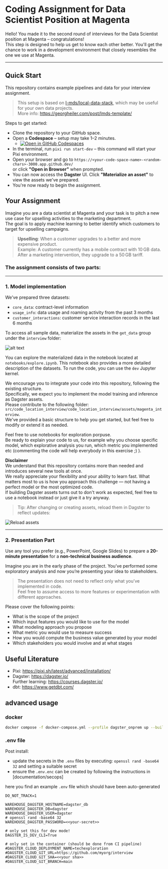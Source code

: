 # Coding Assignment for Data Scientist Position at Magenta

Hello! You made it to the second round of interviews for the Data Scientist position at Magenta – congratulations!  
This step is designed to help us get to know each other better. You'll get the chance to work in a development environment that closely resembles the one we use at Magenta.

---

## Quick Start

This repository contains example pipelines and data for your interview assignment.

> This setup is based on [l-mds/local-data-stack](https://github.com/l-mds/local-data-stack), which may be useful for your own data projects.  
> More info: https://georgheiler.com/post/lmds-template/

Steps to get started:

- Clone the repository to your GitHub space.
- Open a **Codespace** – setup may take 1–2 minutes.
  - <a href='https://codespaces.new/telekom/data-scientist-at-magenta'><img src='https://github.com/codespaces/badge.svg' alt='Open in GitHub Codespaces' style='max-width: 100%;'></a>
- In the terminal, run `pixi run start-dev` – this command will start your Pixi environment.
- Open your browser and go to `https://<your-code-space-name>-<random-chars>-3000.app.github.dev/`  
  or click **"Open in Browser"** when prompted.
- You can now access the **Dagster** UI. Click **"Materialize an asset"** to view the assets we've prepared.
- You're now ready to begin the assignment.


## Your Assignment

Imagine you are a data scientist at Magenta and your task is to pitch a new use case for upselling activities to the marketing department.  
The goal is to apply machine learning to better identify which customers to target for upselling campaigns.

> **Upselling**: When a customer upgrades to a better and more expensive product.  
> Example: A customer currently has a mobile contract with 10 GB data. After a marketing intervention, they upgrade to a 50 GB tariff.

### The assignment consists of two parts:

---

### 1. Model implementation

We’ve prepared three datasets:

- `core_data`: contract-level information
- `usage_info`: data usage and roaming activity from the past 3 months
- `customer_interactions`: customer service interaction records in the last 6 months

To access all sample data, materialize the assets in the `get_data` group under the `interview` folder:

![alt text](image-2.png)

You can explore the materialized data in the notebook located at `notebooks/explore.ipynb`. 
This notebook also provides a more detailed description of the datasets. To run the code, you can use the `dev` Jupyter kernel.

We encourage you to integrate your code into this repository, following the existing structure.  
Specifically, we expect you to implement the model training and inference as Dagster assets.  
Please contribute to the following folder: `src/code_location_interview/code_location_interview/assets/magenta_interview`.  
We've provided a basic structure to help you get started, but feel free to modify or extend it as needed.  

Feel free to use notebooks for exploration porpuse.  
Be ready to explain your code to us, for example why you choose specific model, which explorative analysis you run, which metric you implemented etc (commenting the code will help everybody in this exercise ;) ).

**Disclaimer**  
We understand that this repository contains more than needed and introduces several new tools at once.  
We really appreciate your flexibility and your ability to learn fast. What matters most to us is how you approach this challenge — not having a perfect model or the most optimized code.  
If building Dagster assets turns out to don't work as expected, feel free to use a notebook instead or just give it a try anyway.


> Tip: After changing or creating assets, reload them in Dagster to reflect updates:

![Reload assets](image-1.png)


---

### 2. Presentation Part

Use any tool you prefer (e.g., PowerPoint, Google Slides) to prepare a **20-minute presentation** for a **non-technical business audience**.

Imagine you are in the early phase of the project. You’ve performed some exploratory analysis and now you’re presenting your idea to stakeholders.

> The presentation does not need to reflect only what you’ve implemented in code.  
> Feel free to assume access to more features or experimentation with different approaches.

Please cover the following points:

- What is the scope of the project
- Which input features you would like to use for the model
- What modeling approach you propose
- What metric you would use to measure success
- How you would compute the business value generated by your model
- Which stakeholders you would involve and at what stages


## Useful Literature

- Pixi: https://pixi.sh/latest/advanced/installation/
- Dagster: https://dagster.io/  
  Further learning: https://courses.dagster.io/
- dbt: https://www.getdbt.com/

## advanced usage
### docker

```bash
docker compose -f docker-compose.yml --profile dagster_onprem up --build
```

### .env  file

Post install:

- update the secrets in the `.env` files by executing: `openssl rand -base64 32` and setting a suitable secret
- ensure the `.env.enc` can be created by following the instructions in [documentation/secops]

here you find an example `.env` file which should have been auto-generated

```
DO_NOT_TRACK=1

WAREHOUSE_DAGSTER_HOSTNAME=dagster_db
WAREHOUSE_DAGSTER_DB=dagster
WAREHOUSE_DAGSTER_USER=dagster
# openssl rand -base64 32
WAREHOUSE_DAGSTER_PASSWORD=<<your-secret>>

# only set this for dev mode!
DAGSTER_IS_DEV_CLI=True

# only set in the container (should be done from CI pipeline)
#DAGSTER_CLOUD_DEPLOYMENT_NAME=techexploration
#DAGSTER_CLOUD_GIT_URL=https://github.com/myorg/interview
#DAGSTER_CLOUD_GIT_SHA=<<your sha>>
#DAGSTER_CLOUD_GIT_BRANCH=main
```
